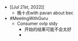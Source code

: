 - [[Jul 21st, 2022]]
	- 晚十点with pavan about bec
- #MeetingWithGuru
	- Consumer ovlp stdy
		- 开始的结果可能不会太好
		-